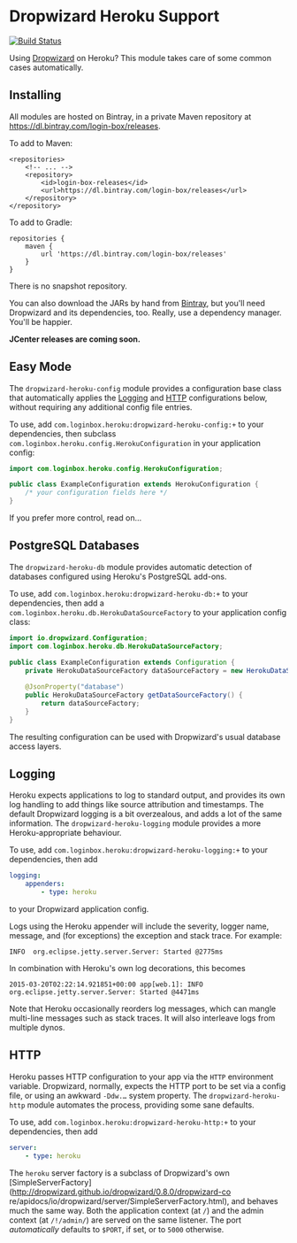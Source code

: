 # Dropwizard Heroku Support

[![Build Status](https://circleci.com/gh/login-box/dropwizard-heroku.svg)](https://circleci.com/gh/login-box/dropwizard-heroku)

Using [Dropwizard](https://dropwizard.io/) on Heroku? This module takes care of
some common cases automatically.

## Installing

All modules are hosted on Bintray, in a private Maven repository at https://dl.bintray.com/login-box/releases.

To add to Maven:

    <repositories>
        <!-- ... -->
        <repository>
            <id>login-box-releases</id>
            <url>https://dl.bintray.com/login-box/releases</url>
        </repository>
    </repository>

To add to Gradle:

    repositories {
        maven {
            url 'https://dl.bintray.com/login-box/releases'
        }
    }

There is no snapshot repository.

You can also download the JARs by hand from
[Bintray](https://bintray.com/login-box/releases/dropwizard-heroku/view#files),
but you'll need Dropwizard and its dependencies, too. Really, use a dependency
manager. You'll be happier.

**JCenter releases are coming soon.**

## Easy Mode

The `dropwizard-heroku-config` module provides a configuration base class that
automatically applies the [Logging](#logging) and [HTTP](#http) configurations
below, without requiring any additional config file entries.

To use, add `com.loginbox.heroku:dropwizard-heroku-config:+` to your
dependencies, then subclass `com.loginbox.heroku.config.HerokuConfiguration` in
your application config:

```java
import com.loginbox.heroku.config.HerokuConfiguration;

public class ExampleConfiguration extends HerokuConfiguration {
    /* your configuration fields here */
}
```

If you prefer more control, read on…

## PostgreSQL Databases

The `dropwizard-heroku-db` module provides automatic detection of databases
configured using Heroku's PostgreSQL add-ons.

To use, add `com.loginbox.heroku:dropwizard-heroku-db:+` to your dependencies,
then add a `com.loginbox.heroku.db.HerokuDataSourceFactory` to your application
config class:

```java
import io.dropwizard.Configuration;
import com.loginbox.heroku.db.HerokuDataSourceFactory;

public class ExampleConfiguration extends Configuration {
    private HerokuDataSourceFactory dataSourceFactory = new HerokuDataSourceFactory();
    
    @JsonProperty("database")
    public HerokuDataSourceFactory getDataSourceFactory() {
        return dataSourceFactory;
    }
}
```

The resulting configuration can be used with Dropwizard's usual database access
layers.

## Logging

Heroku expects applications to log to standard output, and provides its own log
handling to add things like source attribution and timestamps. The default
Dropwizard logging is a bit overzealous, and adds a lot of the same
information. The `dropwizard-heroku-logging` module provides a more Heroku-appropriate behaviour.

To use, add `com.loginbox.heroku:dropwizard-heroku-logging:+` to your
dependencies, then add

```yaml
logging:
    appenders:
        - type: heroku
```

to your Dropwizard application config.

Logs using the Heroku appender will include the severity, logger name, message,
and (for exceptions) the exception and stack trace. For example:

    INFO  org.eclipse.jetty.server.Server: Started @2775ms

In combination with Heroku's own log decorations, this becomes

    2015-03-20T02:22:14.921851+00:00 app[web.1]: INFO  org.eclipse.jetty.server.Server: Started @4471ms

Note that Heroku occasionally reorders log messages, which can mangle
multi-line messages such as stack traces. It will also interleave logs from
multiple dynos.

## HTTP

Heroku passes HTTP configuration to your app via the `HTTP` environment
variable. Dropwizard, normally, expects the HTTP port to be set via a config
file, or using an awkward `-Ddw.…` system property. The
`dropwizard-heroku-http` module automates the process, providing some sane
defaults.

To use, add `com.loginbox.heroku:dropwizard-heroku-http:+` to your
dependencies, then add

```yaml
server:
    - type: heroku
```

The `heroku` server factory is a subclass of Dropwizard's own
[SimpleServerFactory](http://dropwizard.github.io/dropwizard/0.8.0/dropwizard-co
re/apidocs/io/dropwizard/server/SimpleServerFactory.html), and behaves much the
same way. Both the application context (at `/`) and the admin context (at
`/!/admin/`) are served on the same listener. The port _automatically_ defaults
to `$PORT`, if set, or to `5000` otherwise.
